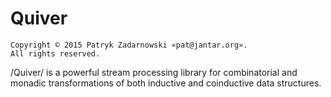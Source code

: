 Quiver
======

    Copyright © 2015 Patryk Zadarnowski «pat@jantar.org».
    All rights reserved.

/Quiver/ is a powerful stream processing library for
combinatorial and monadic transformations of both inductive
and coinductive data structures.
